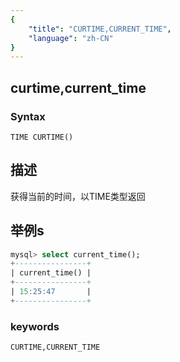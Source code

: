 ```yaml
---
{
    "title": "CURTIME,CURRENT_TIME",
    "language": "zh-CN"
}
---
```


## curtime,current_time

### Syntax

`TIME CURTIME()`

## 描述

获得当前的时间，以TIME类型返回

## 举例s

```sql
mysql> select current_time();
+----------------+
| current_time() |
+----------------+
| 15:25:47       |
+----------------+
```

### keywords

    CURTIME,CURRENT_TIME

